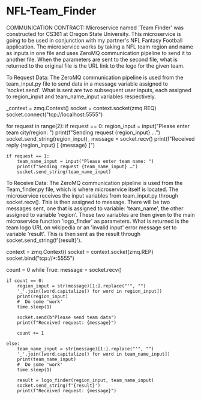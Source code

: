 # NFL-Team_Finder

COMMUNICATION CONTRACT:
Microservice named 'Team Finder' was constructed for CS361 at Oregon State University. This microservice is going to be used in conjunction with my partner's NFL Fantasy Football application. The microservice works by taking a NFL team region and name as inputs in one file and uses ZeroMQ communication pipeline to send it to another file. When the parameters are sent to the second file, what is returned to the original file is the URL link to the logo for the given team. 

To Request Data: The ZeroMQ communication pipeline is used from the team_input.py file to send data in a message variable assigned to 'socket.send'. What is sent are two subsequent user inputs, each assigned to region_input and team_name_input variables respectively. 


_context = zmq.Context()
socket = context.socket(zmq.REQ)
socket.connect("tcp://localhost:5555")

for request in range(2):
    if request == 0:
        region_input = input("Please enter team city/region: ")
        print(f"Sending request {region_input} …")
        socket.send_string(region_input)_
        message = socket.recv()
        print(f"Received reply {region_input} [ {message} ]")
        
    if request == 1:
        team_name_input = input("Please enter team name: ")
        print(f"Sending request {team_name_input} …")
        socket.send_string(team_name_input)

To Receive Data: The ZeroMQ communication pipeline is used from the Team_finder.py file, which is where microservice itself is located. The microservice receives the input variables from team_input.py through socket.recv(). This is then assigned to message. There will be two messages sent, one that is assigned to variable: 'team_name', the other assigned to variable 'region'. These two variables are then given to the main microservice function 'logo_finder' as parameters. What is returned is the team logo URL on wikipedia or an 'invalid input' error message set to variable 'result'. This is then sent as the result through socket.send_string(f'{result}'). 


context = zmq.Context()
socket = context.socket(zmq.REP)
socket.bind("tcp://*:5555")

count = 0
while True:
    message = socket.recv()
    
    if count == 0:
        region_input = str(message)[1:].replace("'", "")
        '_'.join([word.capitalize() for word in region_input])
        print(region_input)
        #  Do some 'work'
        time.sleep(1)

        socket.send(b"Please send team data")
        print(f"Received request: {message}")

        count += 1

    else:
        team_name_input = str(message)[1:].replace("'", "")
        '_'.join([word.capitalize() for word in team_name_input])
        print(team_name_input)
        #  Do some 'work'
        time.sleep(1)

        result = logo_finder(region_input, team_name_input)
        socket.send_string(f'{result}')
        print(f"Received request: {message}")



